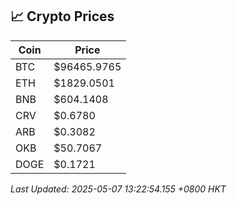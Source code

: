 ## 📈 Crypto Prices

| Coin | Price |
| ---- | ----- |
| BTC | $96465.9765 |
| ETH | $1829.0501 |
| BNB | $604.1408 |
| CRV | $0.6780 |
| ARB | $0.3082 |
| OKB | $50.7067 |
| DOGE | $0.1721 |

_Last Updated: 2025-05-07 13:22:54.155 +0800 HKT_